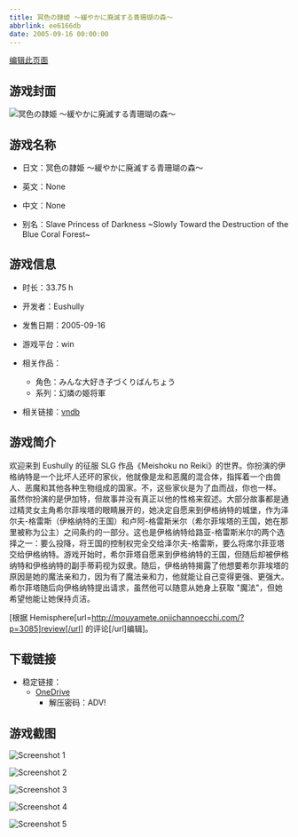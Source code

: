 ```yaml
---
title: 冥色の隷姫 ～緩やかに廃滅する青珊瑚の森～
abbrlink: ee6166db
date: 2005-09-16 00:00:00
---
```

[编辑此页面](https://github.com/ACG-3/ADV3-source/blob/main/source/_posts/games/%E5%86%A5%E8%89%B2%E3%81%AE%E9%9A%B7%E5%A7%AB%20%EF%BD%9E%E7%B7%A9%E3%82%84%E3%81%8B%E3%81%AB%E5%BB%83%E6%BB%85%E3%81%99%E3%82%8B%E9%9D%92%E7%8F%8A%E7%91%9A%E3%81%AE%E6%A3%AE%EF%BD%9E.md)

## 游戏封面

![冥色の隷姫 ～緩やかに廃滅する青珊瑚の森～](https://pan.timero.xyz/onedrive/img_lib_001/%E5%86%A5%E8%89%B2%E3%81%AE%E9%9A%B7%E5%A7%AB%20%EF%BD%9E%E7%B7%A9%E3%82%84%E3%81%8B%E3%81%AB%E5%BB%83%E6%BB%85%E3%81%99%E3%82%8B%E9%9D%92%E7%8F%8A%E7%91%9A%E3%81%AE%E6%A3%AE%EF%BD%9E_cover.avif)


## 游戏名称

- 日文：冥色の隷姫 ～緩やかに廃滅する青珊瑚の森～
- 英文：None
- 中文：None

- 别名：Slave Princess of Darkness ~Slowly Toward the Destruction of the Blue Coral Forest~


## 游戏信息

- 时长：33.75 h
- 开发者：Eushully
- 发售日期：2005-09-16
- 游戏平台：win
- 相关作品：
   - 角色：みんな大好き子づくりばんちょう
   - 系列：幻燐の姫将軍

- 相关链接：[vndb](https://vndb.org/v2232)


## 游戏简介

欢迎来到 Eushully 的征服 SLG 作品《Meishoku no Reiki》的世界。你扮演的伊格纳特是一个比坏人还坏的家伙，他就像是龙和恶魔的混合体，指挥着一个由兽人、恶魔和其他各种生物组成的国家。不，这些家伙是为了血而战，你也一样。
虽然你扮演的是伊加特，但故事并没有真正以他的性格来叙述。大部分故事都是通过精灵女主角希尔菲埃塔的眼睛展开的，她决定自愿来到伊格纳特的城堡，作为泽尔夫-格雷斯（伊格纳特的王国）和卢阿-格雷斯米尔（希尔菲埃塔的王国，她在那里被称为公主）之间条约的一部分。这也是伊格纳特给路亚-格雷斯米尔的两个选择之一：要么投降，将王国的控制权完全交给泽尔夫-格雷斯，要么将席尔菲亚塔交给伊格纳特。游戏开始时，希尔菲塔自愿来到伊格纳特的王国，但随后却被伊格纳特和伊格纳特的副手蒂莉视为奴隶。随后，伊格纳特揭露了他想要希尔菲埃塔的原因是她的魔法亲和力，因为有了魔法亲和力，他就能让自己变得更强、更强大。希尔菲塔随后向伊格纳特提出请求，虽然他可以随意从她身上获取 "魔法"，但她希望他能让她保持贞洁。

[根据 Hemisphere[url=http://mouyamete.oniichannoecchi.com/?p=3085]review[/url] 的评论[/url]编辑]。


## 下载链接

- 稳定链接：
    - [OneDrive](https://pan.timero.xyz/onedrive/adv_lib_001/%E5%86%A5%E8%89%B2%E3%81%AE%E9%9A%B7%E5%A7%AB%20%EF%BD%9E%E7%B7%A9%E3%82%84%E3%81%8B%E3%81%AB%E5%BB%83%E6%BB%85%E3%81%99%E3%82%8B%E9%9D%92%E7%8F%8A%E7%91%9A%E3%81%AE%E6%A3%AE%EF%BD%9E)
        - 解压密码：ADV!



## 游戏截图


![Screenshot 1](https://pan.timero.xyz/onedrive/img_lib_001/%E5%86%A5%E8%89%B2%E3%81%AE%E9%9A%B7%E5%A7%AB%20%EF%BD%9E%E7%B7%A9%E3%82%84%E3%81%8B%E3%81%AB%E5%BB%83%E6%BB%85%E3%81%99%E3%82%8B%E9%9D%92%E7%8F%8A%E7%91%9A%E3%81%AE%E6%A3%AE%EF%BD%9E_Screenshot_1.avif)

![Screenshot 2](https://pan.timero.xyz/onedrive/img_lib_001/%E5%86%A5%E8%89%B2%E3%81%AE%E9%9A%B7%E5%A7%AB%20%EF%BD%9E%E7%B7%A9%E3%82%84%E3%81%8B%E3%81%AB%E5%BB%83%E6%BB%85%E3%81%99%E3%82%8B%E9%9D%92%E7%8F%8A%E7%91%9A%E3%81%AE%E6%A3%AE%EF%BD%9E_Screenshot_2.avif)

![Screenshot 3](https://pan.timero.xyz/onedrive/img_lib_001/%E5%86%A5%E8%89%B2%E3%81%AE%E9%9A%B7%E5%A7%AB%20%EF%BD%9E%E7%B7%A9%E3%82%84%E3%81%8B%E3%81%AB%E5%BB%83%E6%BB%85%E3%81%99%E3%82%8B%E9%9D%92%E7%8F%8A%E7%91%9A%E3%81%AE%E6%A3%AE%EF%BD%9E_Screenshot_3.avif)

![Screenshot 4](https://pan.timero.xyz/onedrive/img_lib_001/%E5%86%A5%E8%89%B2%E3%81%AE%E9%9A%B7%E5%A7%AB%20%EF%BD%9E%E7%B7%A9%E3%82%84%E3%81%8B%E3%81%AB%E5%BB%83%E6%BB%85%E3%81%99%E3%82%8B%E9%9D%92%E7%8F%8A%E7%91%9A%E3%81%AE%E6%A3%AE%EF%BD%9E_Screenshot_4.avif)

![Screenshot 5](https://pan.timero.xyz/onedrive/img_lib_001/%E5%86%A5%E8%89%B2%E3%81%AE%E9%9A%B7%E5%A7%AB%20%EF%BD%9E%E7%B7%A9%E3%82%84%E3%81%8B%E3%81%AB%E5%BB%83%E6%BB%85%E3%81%99%E3%82%8B%E9%9D%92%E7%8F%8A%E7%91%9A%E3%81%AE%E6%A3%AE%EF%BD%9E_Screenshot_5.avif)


